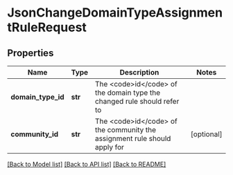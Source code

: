 # JsonChangeDomainTypeAssignmentRuleRequest

## Properties
Name | Type | Description | Notes
------------ | ------------- | ------------- | -------------
**domain_type_id** | **str** | The &lt;code&gt;id&lt;/code&gt; of the domain type the changed rule should refer to | 
**community_id** | **str** | The &lt;code&gt;id&lt;/code&gt; of the community the assignment rule should apply for | [optional] 

[[Back to Model list]](../README.md#documentation-for-models) [[Back to API list]](../README.md#documentation-for-api-endpoints) [[Back to README]](../README.md)


